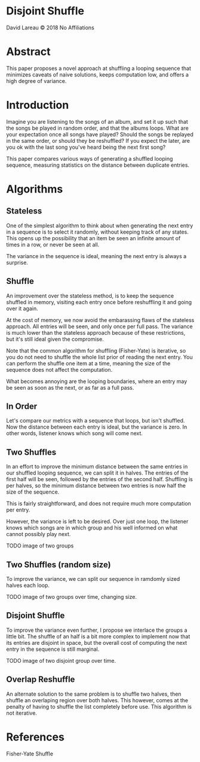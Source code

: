 Disjoint Shuffle
=====
David Lareau © 2018
No Affiliations

# Abstract

This paper proposes a novel approach at shuffling a looping sequence that minimizes caveats of naive solutions, keeps computation low, and offers a high degree of variance.

# Introduction

Imagine you are listening to the songs of an album, and set it up such that the songs be played in random order, and that the albums loops. What are your expectation once all songs have played? Should the songs be replayed in the same order, or should they be reshuffled? If you expect the later, are you ok with the last song you've heard being the next first song?

This paper compares various ways of generating a shuffled looping sequence, measuring statistics on the distance between duplicate entries.

# Algorithms

## Stateless

One of the simplest algorithm to think about when generating the next entry in a sequence is to select it randomly, without keeping track of any states. This opens up the possibility that an item be seen an infinite amount of times in a row, or never be seen at all.

The variance in the sequence is ideal, meaning the next entry is always a surprise.

## Shuffle

An improvement over the stateless method, is to keep the sequence shuffled in memory, visiting each entry once before reshuffling it and going over it again.

At the cost of memory, we now avoid the embarassing flaws of the stateless approach. All entries will be seen, and only once per full pass. The variance is much lower than the stateless approach because of these restrictions, but it's still ideal given the compromise.

Note that the common algorithm for shuffling (Fisher-Yate) is iterative, so you do not need to shuffle the whole list prior of reading the next entry. You can perform the shuffle one item at a time, meaning the size of the sequence does not affect the computation.

What becomes annoying are the looping boundaries, where an entry may be seen as soon as the next, or as far as a full pass.

## In Order

Let's compare our metrics with a sequence that loops, but isn't shuffled. Now the distance between each entry is ideal, but the variance is zero. In other words, listener knows which song will come next.

## Two Shuffles

In an effort to improve the minimum distance between the same entries in our shuffled looping sequence, we can split it in halves. The entries of the first half will be seen, followed by the entries of the second half. Shuffling is per halves, so the minimum distance between two entries is now half the size of the sequence.

This is fairly straightforward, and does not require much more computation per entry.

However, the variance is left to be desired. Over just one loop, the listener knows which songs are in which group and his well informed on what cannot possibly play next.

TODO image of two groups

## Two Shuffles (random size)

To improve the variance, we can split our sequence in ramdomly sized halves each loop.

TODO image of two groups over time, changing size.

## Disjoint Shuffle

To improve the variance even further, I propose we interlace the groups a little bit. The shuffle of an half is a bit more complex to implement now that its entries are disjoint in space, but the overall cost of computing the next entry in the sequence is still marginal.

TODO image of two disjoint group over time.

## Overlap Reshuffle

An alternate solution to the same problem is to shuffle two halves, then shuffle an overlaping region over both halves. This however, comes at the penalty of having to shuffle the list completely before use. This algorithm is not iterative.

# References

Fisher-Yate Shuffle
